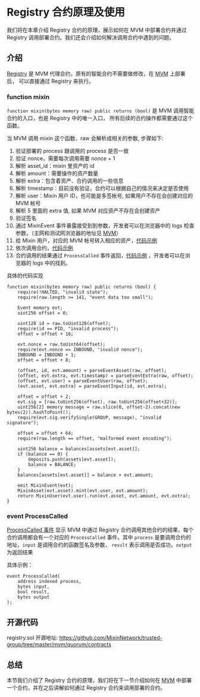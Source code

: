 # Registry 合约原理及使用

我们将在本章介绍 Registry 合约的原理，展示如何在 MVM 中部署合约并通过 Registry 调用部署合约。我们还会介绍如何解决调用合约中遇到的问题。

## 介绍
[Registry](#开源代码) 是 MVM 代理合约，原有的智能合约不需要做修改，在 [MVM](/zh/quorum/join) 上部署后，
可以直接通过 Registry 来执行。

### function mixin 

`function mixin(bytes memory raw) public returns (bool)` 是 MVM 调用智能合约的入口，也是 Registry 中的唯一入口，
所有后续的合约操作都需要通过这个函数。

当 MVM 调用 mixin 这个函数，raw 会解析成相关的参数, 步骤如下:

1. 验证部署的 process 跟调用的 process 是否一致
2. 验证 nonce，需要每次调用需要 nonce + 1
3. 解析 asset_id：mixin 里资产的 id
4. 解析 amount：需要操作的资产数量
5. 解析 extra：包含着资产、合约调用的一些信息
6. 解析 timestamp：目前没有验证，合约可以根据自己的情况来决定是否使用
7. 解析 user：Mixin 用户 ID，也可能是多签帐号, 如果用户不存在会创建对应的 MVM 帐号
8. 解析 5 里面的 extra 值, 如果 MVM 对应资产不存在会创建资产
9. 验证签名
10. 通过 MixinEvent 事件暴露接受到到参数，开发者可以在浏览器中的 logs 检查参数，（主网和测试网浏览器的地址见 [MVM](/zh/quorum/join)）
11. 给 Mixin 用户，对应的 MVM 帐号转入相应的资产，[代码示例](https://github.com/MixinNetwork/mvm-contracts/blob/main/contracts/mixin/registry.sol#L204)
12. 依次调用合约，[代码示例](https://github.com/MixinNetwork/mvm-contracts/blob/main/contracts/mixin/User.sol#L42)
13. 合约调用的结果通过 `ProcessCalled` 事件返回，[代码示例](https://github.com/MixinNetwork/mvm-contracts/blob/main/contracts/mixin/User.sol#L82)
，开发者可以在浏览器的 logs 中的找到。

具体的代码实现

```solidity
function mixin(bytes memory raw) public returns (bool) {
    require(!HALTED, "invalid state");
    require(raw.length >= 141, "event data too small");

    Event memory evt;
    uint256 offset = 0;

    uint128 id = raw.toUint128(offset);
    require(id == PID, "invalid process");
    offset = offset + 16;

    evt.nonce = raw.toUint64(offset);
    require(evt.nonce == INBOUND, "invalid nonce");
    INBOUND = INBOUND + 1;
    offset = offset + 8;

    (offset, id, evt.amount) = parseEventAsset(raw, offset);
    (offset, evt.extra, evt.timestamp) = parseEventExtra(raw, offset);
    (offset, evt.user) = parseEventUser(raw, offset);
    (evt.asset, evt.extra) = parseEventInput(id, evt.extra);

    offset = offset + 2;
    evt.sig = [raw.toUint256(offset), raw.toUint256(offset+32)];
    uint256[2] memory message = raw.slice(0, offset-2).concat(new bytes(2)).hashToPoint();
    require(evt.sig.verifySingle(GROUP, message), "invalid signature");

    offset = offset + 64;
    require(raw.length == offset, "malformed event encoding");

    uint256 balance = balances[assets[evt.asset]];
    if (balance == 0) {
        deposits.push(assets[evt.asset]);
        balance = BALANCE;
    }
    balances[assets[evt.asset]] = balance + evt.amount;

    emit MixinEvent(evt);
    MixinAsset(evt.asset).mint(evt.user, evt.amount);
    return MixinUser(evt.user).run(evt.asset, evt.amount, evt.extra);
}
```

### event ProcessCalled

[ProcessCalled 事件](https://github.com/MixinNetwork/mvm-contracts/blob/main/contracts/mixin/User.sol#L11) 
显示 MVM 中通过 Registry 合约调用其他合约的结果，每个合约调用都会有一个对应的 `ProcessCalled` 事件。其中 `process` 是要调用合约的地址，`input` 是调用合约的函数签名及参数，
`result` 表示调用是否成功，`output` 为返回结果

具体示例：

```solidity
event ProcessCalled(
    address indexed process,
    bytes input,
    bool result,
    bytes output
);
```

## 开源代码

registry.sol 开源地址: <https://github.com/MixinNetwork/trusted-group/tree/master/mvm/quorum/contracts>

## 总结

本节我们介绍了 Registry 合约的原理，我们将在下一节介绍如何在 [MVM](/zh/quorum/join) 中部署一个合约，并在之后讲解如何通过 Registry 合约来调用部署的合约。
